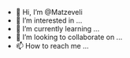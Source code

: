 - 👋 Hi, I’m @Matzeveli
- 👀 I’m interested in ...
- 🌱 I’m currently learning ...
- 💞️ I’m looking to collaborate on ...
- 📫 How to reach me ...

<!---
Matzeveli/Matzeveli is a ✨ special ✨ repository because its `README.md` (this file) appears on your GitHub profile.
You can click the Preview link to take a look at your changes.
--->
